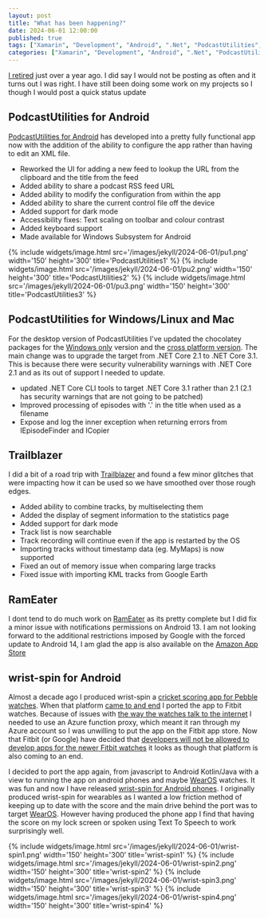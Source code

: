 ```yaml
---
layout: post
title: "What has been happening?"
date: 2024-06-01 12:00:00
published: true
tags: ["Xamarin", "Development", "Android", ".Net", "PodcastUtilities", "RamEater", "Trailblazer", "Wrist-spin", "Mobile"]
categories: ["Xamarin", "Development", "Android", ".Net", "PodcastUtilities", "RamEater", "Trailblazer", "Wrist-spin", "Mobile"]
---
```


[I retired][previous-post-1-url] just over a year ago. I did say I would not be posting as often and it turns out I was right. I have still been doing some work on my projects so I though I would post a quick status update

## PodcastUtilities for Android

[PodcastUtilities for Android][podcastutilities-amazon] has developed into a pretty fully functional app now with the addition of the ability to configure the app rather than having to edit an XML file.

- Reworked the UI for adding a new feed to lookup the URL from the clipboard and the title from the feed
- Added ability to share a podcast RSS feed URL
- Added ability to modify the configuration from within the app
- Added ability to share the current control file off the device
- Added support for dark mode
- Accessibility fixes: Text scaling on toolbar and colour contrast
- Added keyboard support
- Made available for Windows Subsystem for Android

{% include widgets/image.html src='/images/jekyll/2024-06-01/pu1.png' width='150' height='300' title='PodcastUtilities1' %}
{% include widgets/image.html src='/images/jekyll/2024-06-01/pu2.png' width='150' height='300' title='PodcastUtilities2' %}
{% include widgets/image.html src='/images/jekyll/2024-06-01/pu3.png' width='150' height='300' title='PodcastUtilities3' %}

## PodcastUtilities for Windows/Linux and Mac

For the desktop version of PodcastUtilities I've updated the chocolatey packages for the [Windows only][pu-chocolatey] version and the [cross platform version][pucore-chocolatey]. The main change was to upgrade the target from .NET Core 2.1 to .NET Core 3.1. This is because there were security vulnerability warnings with .NET Core 2.1 and as its out of support I needed to update.

- updated .NET Core CLI tools to target .NET Core 3.1 rather than 2.1 (2.1 has security warnings that are not going to be patched)
- Improved processing of episodes with '.' in the title when used as a filename
- Expose and log the inner exception when returning errors from IEpisodeFinder and ICopier

## Trailblazer

I did a bit of a road trip with [Trailblazer][trailblazer-play] and found a few minor glitches that were impacting how it can be used so we have smoothed over those rough edges.

- Added ability to combine tracks, by multiselecting them
- Added the display of segment information to the statistics page
- Added support for dark mode
- Track list is now searchable
- Track recording will continue even if the app is restarted by the OS
- Importing tracks without timestamp data (eg. MyMaps) is now supported
- Fixed an out of memory issue when comparing large tracks
- Fixed issue with importing KML tracks from Google Earth

## RamEater

I dont tend to do much work on [RamEater][rameater-play] as its pretty complete but I did fix a minor issue with notifications permissions on Android 13. I am not looking forward to the additional restrictions imposed by Google with the forced update to Android 14, I am glad the app is also available on the [Amazon App Store][rameater-amazon]

## wrist-spin for Android

Almost a decade ago I produced wrist-spin a [cricket scoring app for Pebble watches][wrist-spin-pebble]. When that platform [came to and end][previous-post-2-url] I ported the app to Fitbit watches. Because of issues with [the way the watches talk to the internet][previous-post-3-url] I needed to use an Azure function proxy, which meant it ran through my Azure account so I was unwilling to put the app on the Fitbit app store. Now that Fitbit (or Google) have decided that [developers will not be allowed to develop apps for the newer Fitbit watches][fitbit-remove-apps] it looks as though that platform is also coming to an end.

I decided to port the app again, from javascript to Android Kotlin/Java with a view to running the app on android phones and maybe [WearOS][wear-os-url] watches. It was fun and now I have released [wrist-spin for Android phones][wrist-spin-amazon]. I originally produced wrist-spin for wearables as I wanted a low friction method of keeping up to date with the score and the main drive behind the port was to target [WearOS][wear-os-url]. However having produced the phone app I find that having the score on my lock screen or spoken using Text To Speech to work surprisingly well.

{% include widgets/image.html src='/images/jekyll/2024-06-01/wrist-spin1.png' width='150' height='300' title='wrist-spin1' %}
{% include widgets/image.html src='/images/jekyll/2024-06-01/wrist-spin2.png' width='150' height='300' title='wrist-spin2' %}
{% include widgets/image.html src='/images/jekyll/2024-06-01/wrist-spin3.png' width='150' height='300' title='wrist-spin3' %}
{% include widgets/image.html src='/images/jekyll/2024-06-01/wrist-spin4.png' width='150' height='300' title='wrist-spin4' %}


[previous-post-1-url]:  /blog/2023/05/04/end-of-an-era
[previous-post-2-url]:  /blog/2018/07/27/rebble-alliance
[previous-post-3-url]:  /blog/2019/08/27/fitbit-versa
[podcastutilities-amazon]:      https://www.amazon.com/dp/B0BG7SZJTL/
[trailblazer-play]:     https://play.google.com/store/apps/details?id=com.andrewandderek.trailblazer
[rameater-play]:        https://play.google.com/store/apps/details?id=derekwilson.net.rameater
[rameater-amazon]:      https://www.amazon.com/Derek-Wilson-RamEater/dp/B0B1LBJYY1/
[pu-chocolatey]:                https://community.chocolatey.org/packages/podcastutilities
[pucore-chocolatey]:            https://community.chocolatey.org/packages/podcastutilities-core
[wrist-spin-pebble]:            https://apps.rebble.io/en_US/application/56904b60e74aedc6b600000b?query=crick&section=watchapps
[wrist-spin-amazon]:            https://www.amazon.com/dp/B0D2ZJFS3G/
[fitbit-remove-apps]:           https://community.fitbit.com/t5/Versa-4/Versa-4-can-t-install-any-apps/td-p/5293802
[wear-os-url]:                  https://wearos.google.com